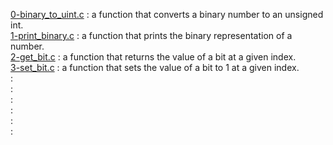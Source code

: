 [0-binary_to_uint.c](./0-binary_to_uint.c) : a function that converts a binary number to an unsigned int. <br/>
[1-print_binary.c](./1-print_binary.c) : a function that prints the binary representation of a number. <br/>
[2-get_bit.c](./2-get_bit.c) : a function that returns the value of a bit at a given index. <br/>
[3-set_bit.c](./3-set_bit.c) : a function that sets the value of a bit to 1 at a given index. <br/>
[]() : <br/>
[]() : <br/>
[]() : <br/>
[]() : <br/>
[]() : <br/>
[]() : <br/>
